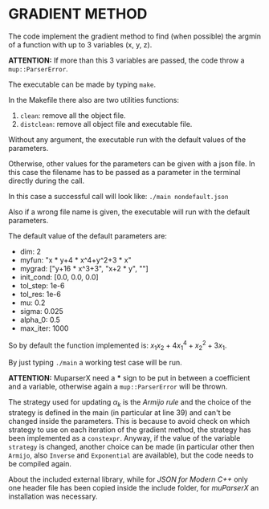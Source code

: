 # GRADIENT METHOD

The code implement the gradient method to find (when possible) the argmin of a function with up to 3 variables (x, y, z).

**ATTENTION:** If more than this 3 variables are passed, the code throw a `mup::ParserError`.

The executable can be made by typing `make`.

In the Makefile there also are two utilities functions:
1. `clean`: remove all the object file.
2. `distclean`: remove all object file and executable file.

Without any argument, the executable run with the default values of the parameters.

Otherwise, other values for the parameters can be given with a json file.
In this case the filename has to be passed as a parameter in the terminal directly during the call.

In this case a successful call will look like: `./main nondefault.json`

Also if a wrong file name is given, the executable will run with the default parameters.

The default value of the default parameters are:
- dim: 2
- myfun: "x * y+4 * x^4+y^2+3 * x"
- mygrad: ["y+16 * x^3+3", "x+2 * y", ""]
- init_cond: [0.0, 0.0, 0.0]
- tol_step: 1e-6
- tol_res: 1e-6
- mu: 0.2
- sigma: 0.025
- alpha_0: 0.5
- max_iter: 1000

So by default the function implemented is: $x_1x_2+4x_1^4+x_2^2+3x_1$.

By just typing `./main` a working test case will be run.

**ATTENTION:** MuparserX need a __*__ sign to be put in between a coefficient and a variable, otherwise again a `mup::ParserError` will be thrown.

The strategy used for updating $\alpha_k$ is the *Armijo rule* and the choice of the strategy is defined in the main (in particular at line 39) and can't be changed inside the parameters. This is because to avoid check on which strategy to use on each iteration of the gradient method, the strategy has been implemented as a `constexpr`. Anyway, if the value of the variable `strategy` is changed, another choice can be made (in particular other then `Armijo`, also `Inverse` and `Exponential` are available), but the code needs to be compiled again.

About the included external library, while for *JSON for Modern C++* only one header file has been copied inside the include folder, for *muParserX* an installation was necessary.